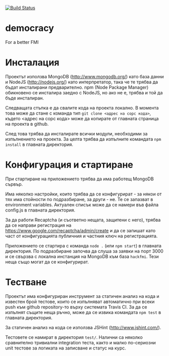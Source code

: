 [![Build Status](https://travis-ci.org/IvanVergiliev/democracy.png)](https://travis-ci.org/IvanVergiliev/democracy)


democracy
=========

For a better FMI


Инсталация
=========

Проектът използва MongoDB (http://www.mongodb.org/) като база данни и NodeJS (http://nodejs.org/) като интерпретатор, така че те трябва да бъдат инсталирани предварително. npm (Node Package Manager) обикновено се инсталира заедно с NodeJS, но ако не е, трябва и той да бъде инсталиран.

Следващата стъпка е да свалите кода на проекта локално. В момента това може да стане с команда тип `git clone <адрес на сорс кода>`, където <адрес на сорс кода> може да копирате от главната страница на проекта в github.

След това трябва да инсталирате всички модули, необходими за изпълнението на проекта. За целта трябва да изпълните командата `npm install` в главната директория.

Конфигурация и стартиране
=========

При стартиране на приложението трябва да има работещ MongoDB сървър.

Има няколко настройки, които трябва да се конфигурират - за някои от тях има стойности по подразбиране, за други - не. Те се запазват в environment variables. Актуален списък може да се намери във файла config.js в главната директория.

За да работи Recaptcha (и съответно нещата, защитени с него), трябва да се направи регистрация на https://www.google.com/recaptcha/admin/create и да се запишат като част от конфигурацията публичния и частния ключ на регистрацията.

Приложението се стартира с команда `node .` (или `npm start`) в главната директория. По подразбиране започва да слуша за заявки на порт 3000 и се свързва с локална инстанция на MongoDB към база `hackfmi`. Тези неща също могат да се конфигурират.

Тестване
=========

Проектът има конфигуриран инструмент за статичен анализ на кода и известен брой тестове, които се изпълняват автоматично при всеки push към github repository-то върху системата Travis CI. За да се изпълнят същите неща ръчно, може да се извика командата `npm test` в главната директория.

За статичен анализ на кода се използва JSHint (http://www.jshint.com/).

Тестовете се намират в директория `test/`. Налични са няколко сравнително тривиални integration теста, както и малко по-сериозни unit тестове за логиката на записване и статус на курс.
